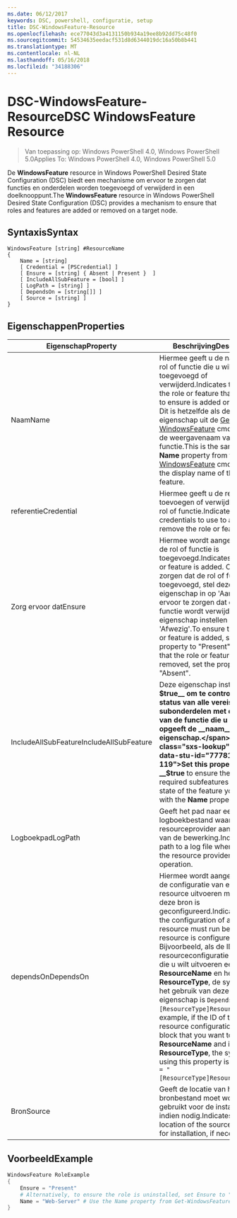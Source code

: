```yaml
---
ms.date: 06/12/2017
keywords: DSC, powershell, configuratie, setup
title: DSC-WindowsFeature-Resource
ms.openlocfilehash: ece77043d3a4131150b934a19ee8b92dd75c48f0
ms.sourcegitcommit: 54534635eedacf531d8d6344019dc16a50b8b441
ms.translationtype: MT
ms.contentlocale: nl-NL
ms.lasthandoff: 05/16/2018
ms.locfileid: "34188306"
---
```

# <a name="dsc-windowsfeature-resource"></a><span data-ttu-id="77781-103">DSC-WindowsFeature-Resource</span><span class="sxs-lookup"><span data-stu-id="77781-103">DSC WindowsFeature Resource</span></span>

> <span data-ttu-id="77781-104">Van toepassing op: Windows PowerShell 4.0, Windows PowerShell 5.0</span><span class="sxs-lookup"><span data-stu-id="77781-104">Applies To: Windows PowerShell 4.0, Windows PowerShell 5.0</span></span>

<span data-ttu-id="77781-105">De **WindowsFeature** resource in Windows PowerShell Desired State Configuration (DSC) biedt een mechanisme om ervoor te zorgen dat functies en onderdelen worden toegevoegd of verwijderd in een doelknooppunt.</span><span class="sxs-lookup"><span data-stu-id="77781-105">The **WindowsFeature** resource in Windows PowerShell Desired State Configuration (DSC) provides a mechanism to ensure that roles and features are added or removed on a target node.</span></span>

## <a name="syntax"></a><span data-ttu-id="77781-106">Syntaxis</span><span class="sxs-lookup"><span data-stu-id="77781-106">Syntax</span></span>

```
WindowsFeature [string] #ResourceName
{
    Name = [string]
    [ Credential = [PSCredential] ]
    [ Ensure = [string] { Absent | Present }  ]
    [ IncludeAllSubFeature = [bool] ]
    [ LogPath = [string] ]
    [ DependsOn = [string[]] ]
    [ Source = [string] ]
}
```

## <a name="properties"></a><span data-ttu-id="77781-107">Eigenschappen</span><span class="sxs-lookup"><span data-stu-id="77781-107">Properties</span></span>

|  <span data-ttu-id="77781-108">Eigenschap</span><span class="sxs-lookup"><span data-stu-id="77781-108">Property</span></span>  |  <span data-ttu-id="77781-109">Beschrijving</span><span class="sxs-lookup"><span data-stu-id="77781-109">Description</span></span>   |
|---|---|
| <span data-ttu-id="77781-110">Naam</span><span class="sxs-lookup"><span data-stu-id="77781-110">Name</span></span>| <span data-ttu-id="77781-111">Hiermee geeft u de naam van de rol of functie die u wilt zorgen toegevoegd of verwijderd.</span><span class="sxs-lookup"><span data-stu-id="77781-111">Indicates the name of the role or feature that you want to ensure is added or removed.</span></span> <span data-ttu-id="77781-112">Dit is hetzelfde als de __naam__ eigenschap uit de [Get-WindowsFeature](/powershell/module/servermanager/Get-WindowsFeature) cmdlet, en niet de weergavenaam van de rol of functie.</span><span class="sxs-lookup"><span data-stu-id="77781-112">This is the same as the __Name__ property from the [Get-WindowsFeature](/powershell/module/servermanager/Get-WindowsFeature) cmdlet, and not the display name of the role or feature.</span></span>|
| <span data-ttu-id="77781-113">referentie</span><span class="sxs-lookup"><span data-stu-id="77781-113">Credential</span></span>| <span data-ttu-id="77781-114">Hiermee geeft u de referenties toevoegen of verwijderen van de rol of functie.</span><span class="sxs-lookup"><span data-stu-id="77781-114">Indicates the credentials to use to add or remove the role or feature.</span></span>|
| <span data-ttu-id="77781-115">Zorg ervoor dat</span><span class="sxs-lookup"><span data-stu-id="77781-115">Ensure</span></span>| <span data-ttu-id="77781-116">Hiermee wordt aangegeven of de rol of functie is toegevoegd.</span><span class="sxs-lookup"><span data-stu-id="77781-116">Indicates if the role or feature is added.</span></span> <span data-ttu-id="77781-117">Om ervoor te zorgen dat de rol of functie is toegevoegd, stel deze eigenschap in op 'Aanwezig' om ervoor te zorgen dat de rol of functie wordt verwijderd, de eigenschap instellen op 'Afwezig'.</span><span class="sxs-lookup"><span data-stu-id="77781-117">To ensure that the role or feature is added, set this property to "Present" To ensure that the role or feature is removed, set the property to "Absent".</span></span>|
| <span data-ttu-id="77781-118">IncludeAllSubFeature</span><span class="sxs-lookup"><span data-stu-id="77781-118">IncludeAllSubFeature</span></span>| <span data-ttu-id="77781-119">Deze eigenschap instellen op __$true__ om te controleren of de status van alle vereiste subonderdelen met de status van de functie die u met opgeeft de __naam__ eigenschap.</span><span class="sxs-lookup"><span data-stu-id="77781-119">Set this property to __$true__ to ensure the state of all required subfeatures with the state of the feature you specify with the __Name__ property.</span></span>|
| <span data-ttu-id="77781-120">Logboekpad</span><span class="sxs-lookup"><span data-stu-id="77781-120">LogPath</span></span>| <span data-ttu-id="77781-121">Geeft het pad naar een logboekbestand waar u de resourceprovider aan te melden van de bewerking.</span><span class="sxs-lookup"><span data-stu-id="77781-121">Indicates the path to a log file where you want the resource provider to log the operation.</span></span>|
| <span data-ttu-id="77781-122">dependsOn</span><span class="sxs-lookup"><span data-stu-id="77781-122">DependsOn</span></span>| <span data-ttu-id="77781-123">Hiermee wordt aangegeven dat de configuratie van een andere resource uitvoeren moet voordat deze bron is geconfigureerd.</span><span class="sxs-lookup"><span data-stu-id="77781-123">Indicates that the configuration of another resource must run before this resource is configured.</span></span> <span data-ttu-id="77781-124">Bijvoorbeeld, als de ID van de resourceconfiguratie scriptblok die u wilt uitvoeren eerst is __ResourceName__ en het type __ResourceType__, de syntaxis voor het gebruik van deze eigenschap is `DependsOn = "[ResourceType]ResourceName"`.</span><span class="sxs-lookup"><span data-stu-id="77781-124">For example, if the ID of the resource configuration script block that you want to run first is __ResourceName__ and its type is __ResourceType__, the syntax for using this property is `DependsOn = "[ResourceType]ResourceName"`.</span></span>|
| <span data-ttu-id="77781-125">Bron</span><span class="sxs-lookup"><span data-stu-id="77781-125">Source</span></span>| <span data-ttu-id="77781-126">Geeft de locatie van het bronbestand moet worden gebruikt voor de installatie, indien nodig.</span><span class="sxs-lookup"><span data-stu-id="77781-126">Indicates the location of the source file to use for installation, if necessary.</span></span>|

## <a name="example"></a><span data-ttu-id="77781-127">Voorbeeld</span><span class="sxs-lookup"><span data-stu-id="77781-127">Example</span></span>
```powershell
WindowsFeature RoleExample
{
    Ensure = "Present"
    # Alternatively, to ensure the role is uninstalled, set Ensure to "Absent"
    Name = "Web-Server" # Use the Name property from Get-WindowsFeature
}
```